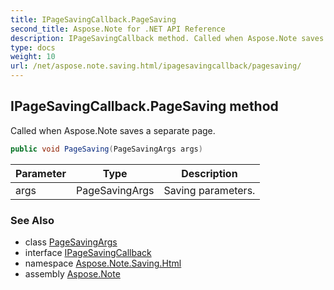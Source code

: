 ```yaml
---
title: IPageSavingCallback.PageSaving
second_title: Aspose.Note for .NET API Reference
description: IPageSavingCallback method. Called when Aspose.Note saves a separate page
type: docs
weight: 10
url: /net/aspose.note.saving.html/ipagesavingcallback/pagesaving/
---
```

## IPageSavingCallback.PageSaving method

Called when Aspose.Note saves a separate page.

```csharp
public void PageSaving(PageSavingArgs args)
```

| Parameter | Type | Description |
| --- | --- | --- |
| args | PageSavingArgs | Saving parameters. |

### See Also

* class [PageSavingArgs](../../pagesavingargs/)
* interface [IPageSavingCallback](../)
* namespace [Aspose.Note.Saving.Html](../../ipagesavingcallback/)
* assembly [Aspose.Note](../../../)


